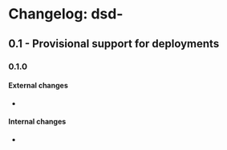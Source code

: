 Changelog: dsd-<platformname>
===

0.1 - Provisional support for deployments
---

### 0.1.0

#### External changes

- 

#### Internal changes

- 
